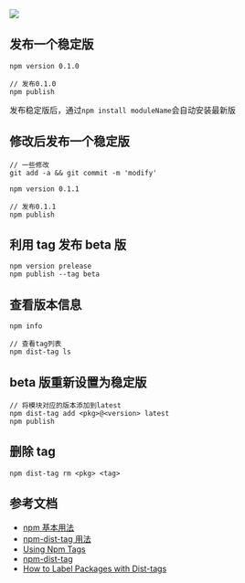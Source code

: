 ![](../public/img//bg/post-bg-npm.png")

## 发布一个稳定版

```
npm version 0.1.0

// 发布0.1.0
npm publish
```

发布稳定版后，通过`npm install moduleName`会自动安装最新版

## 修改后发布一个稳定版

```
// 一些修改
git add -a && git commit -m 'modify'

npm version 0.1.1

// 发布0.1.1
npm publish
```

## 利用 tag 发布 beta 版

```
npm version prelease
npm publish --tag beta
```

## 查看版本信息

```
npm info

// 查看tag列表
npm dist-tag ls
```

## beta 版重新设置为稳定版

```
// 将模块对应的版本添加到latest
npm dist-tag add <pkg>@<version> latest
npm publish
```

## 删除 tag

```
npm dist-tag rm <pkg> <tag>
```

## 参考文档

- [npm 基本用法](https://segmentfault.com/a/1190000007665813)
- [npm-dist-tag 用法](https://github.com/liangklfangl/npm-dist-tag)
- [Using Npm Tags](http://jbavari.github.io/blog/2015/10/16/using-npm-tags/)
- [npm-dist-tag](https://docs.npmjs.com/cli/dist-tag)
- [How to Label Packages with Dist-tags](https://docs.npmjs.com/getting-started/using-tags)
